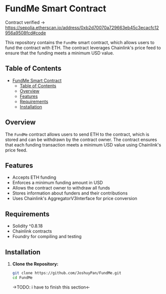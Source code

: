 # FundMe Smart Contract

  Contract verified -> https://sepolia.etherscan.io/address/0xb2d70070a729663eb45c3ecacfc12956a9508fcd#code

This repository contains the `FundMe` smart contract, which allows users to fund the contract with ETH. The contract leverages Chainlink's price feed to ensure that the funding meets a minimum USD value.

## Table of Contents

- [FundMe Smart Contract](#fundme-smart-contract)
  - [Table of Contents](#table-of-contents)
  - [Overview](#overview)
  - [Features](#features)
  - [Requirements](#requirements)
  - [Installation](#installation)

## Overview

The `FundMe` contract allows users to send ETH to the contract, which is stored and can be withdrawn by the contract owner. The contract ensures that each funding transaction meets a minimum USD value using Chainlink's price feed.

## Features

- Accepts ETH funding
- Enforces a minimum funding amount in USD
- Allows the contract owner to withdraw all funds
- Stores information about funders and their contributions
- Uses Chainlink's AggregatorV3Interface for price conversion

## Requirements

- Solidity ^0.8.18
- Chainlink contracts
- Foundry for compiling and testing

## Installation

1. **Clone the Repository:**

   ```bash
   git clone https://github.com/JoshuyPan/FundMe.git
   cd FundMe
   ```
  

   ->TODO: i have to finish this section<-